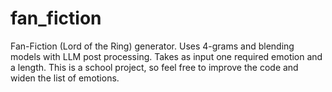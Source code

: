 # fan_fiction
Fan-Fiction (Lord of the Ring) generator. Uses 4-grams and blending models with LLM post processing. Takes as input one required emotion and a length. This is a school project, so feel free to improve the code and widen the list of emotions.
